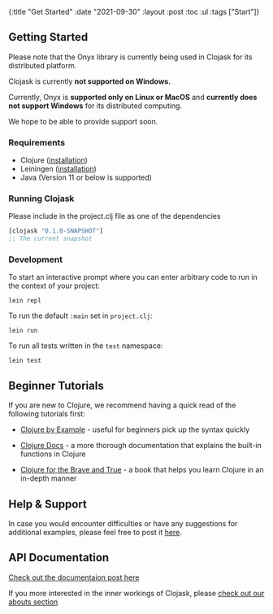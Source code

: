 {:title "Get Started"
:date "2021-09-30"
:layout :post
:toc :ul
:tags ["Start"]}

## Getting Started

Please note that the Onyx library is currently being used in Clojask for its distributed platform.

Clojask is currently **not supported on Windows.**  

Currently, Onyx is **supported only on Linux or MacOS** and **currently does not support Windows** for its distributed computing. 

We hope to be able to provide support soon. 

### Requirements
- Clojure ([installation](https://clojure.org/guides/getting_started))
- Leiningen ([installation](https://leiningen.org/))
- Java (Version 11 or below is supported)


### Running Clojask

Please include in the project.clj file as one of the dependencies
``` clojure
[clojask "0.1.0-SNAPSHOT"]
;; The current snapshot
```

### Development
To start an interactive prompt where you can enter arbitrary code to run in the context of your project:

```
lein repl
```
To run the default `:main` set in `project.clj`:
```
lein run
```
To run all tests written in the `test` namespace:
```
lein test
```



## Beginner Tutorials

If you are new to Clojure, we recommend having a quick read of the following tutorials first:

- [Clojure by Example](http://kimh.github.io/clojure-by-example/#about) - useful for beginners pick up the syntax quickly

- [Clojure Docs](https://clojuredocs.org/) - a more thorough documentation that explains the built-in functions in Clojure

- [Clojure for the Brave and True](https://www.braveclojure.com/clojure-for-the-brave-and-true/) - a book that helps you learn Clojure in an in-depth manner



## Help & Support

In case you would encounter difficulties or have any suggestions for additional examples, please feel free to post it [here](https://github.com/clojure-finance/clojask/issues).



## API Documentation 
[Check out the documentaion post here](/posts-output/API/)
 
If you more interested in the inner workings of Clojask, please [check out our abouts section](/pages-output/about)
